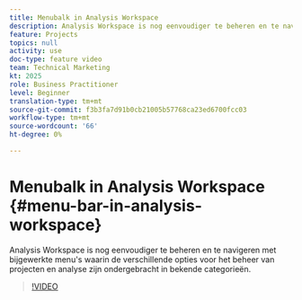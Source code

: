 ```yaml
---
title: Menubalk in Analysis Workspace
description: Analysis Workspace is nog eenvoudiger te beheren en te navigeren met bijgewerkte menu's waarin de verschillende opties voor het beheer van projecten en analyse zijn ondergebracht in bekende categorieën.
feature: Projects
topics: null
activity: use
doc-type: feature video
team: Technical Marketing
kt: 2025
role: Business Practitioner
level: Beginner
translation-type: tm+mt
source-git-commit: f3b3fa7d91b0cb21005b57768ca23ed6700fcc03
workflow-type: tm+mt
source-wordcount: '66'
ht-degree: 0%

---
```



# Menubalk in Analysis Workspace {#menu-bar-in-analysis-workspace}

Analysis Workspace is nog eenvoudiger te beheren en te navigeren met bijgewerkte menu&#39;s waarin de verschillende opties voor het beheer van projecten en analyse zijn ondergebracht in bekende categorieën.

>[!VIDEO](https://video.tv.adobe.com/v/23965/?quality=12)
